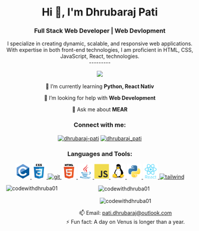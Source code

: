 <div align="center">
<h1 align="center">Hi 👋, I'm Dhrubaraj Pati</h1>
<h3 align="center">Full Stack Web Developer | Web Devlopment </h3>
 I specialize in creating dynamic, scalable, and responsive web applications. <br>
With expertise in both front-end technologies, I am proficient in HTML, CSS, <br>
    JavaScript, React, technologies. <br>
---------
<p align="center" width="100"> <a href="https://twitter.com/" target="blank"><img src="https://cdn.dribbble.com/users/239755/screenshots/3019824/dave_coding_dribbble.gif" width="500" /></a> </p>

🌱 I’m currently learning **Python, React Nativ**

🤝 I’m looking for help with **Web Development**

💬 Ask me about **MEAR**

<h3 align="center">Connect with me:</h3>
<p align="center">
<a href="https://linkedin.com/in/dhrubaraj-pati" target="blank"><img align="center" src="https://raw.githubusercontent.com/rahuldkjain/github-profile-readme-generator/master/src/images/icons/Social/linked-in-alt.svg" alt="dhrubaraj-pati" height="30" width="40" /></a>
<a href="https://www.leetcode.com/dhrubaraj_pati" target="blank"><img align="center" src="https://raw.githubusercontent.com/rahuldkjain/github-profile-readme-generator/master/src/images/icons/Social/leet-code.svg" alt="dhrubaraj_pati" height="30" width="40" /></a>
</p>

<h3 align="center">Languages and Tools:</h3>
<p align="center"> <a href="https://www.cprogramming.com/" target="_blank" rel="noreferrer"> <img src="https://raw.githubusercontent.com/devicons/devicon/master/icons/c/c-original.svg" alt="c" width="40" height="40"/> </a> <a href="https://www.w3schools.com/css/" target="_blank" rel="noreferrer"> <img src="https://raw.githubusercontent.com/devicons/devicon/master/icons/css3/css3-original-wordmark.svg" alt="css3" width="40" height="40"/> </a> <a href="https://git-scm.com/" target="_blank" rel="noreferrer"> <img src="https://www.vectorlogo.zone/logos/git-scm/git-scm-icon.svg" alt="git" width="40" height="40"/> </a> <a href="https://www.w3.org/html/" target="_blank" rel="noreferrer"> <img src="https://raw.githubusercontent.com/devicons/devicon/master/icons/html5/html5-original-wordmark.svg" alt="html5" width="40" height="40"/> </a> <a href="https://www.java.com" target="_blank" rel="noreferrer"> <img src="https://raw.githubusercontent.com/devicons/devicon/master/icons/java/java-original.svg" alt="java" width="40" height="40"/> </a> <a href="https://developer.mozilla.org/en-US/docs/Web/JavaScript" target="_blank" rel="noreferrer"> <img src="https://raw.githubusercontent.com/devicons/devicon/master/icons/javascript/javascript-original.svg" alt="javascript" width="40" height="40"/> </a> <a href="https://www.linux.org/" target="_blank" rel="noreferrer"> <img src="https://raw.githubusercontent.com/devicons/devicon/master/icons/linux/linux-original.svg" alt="linux" width="40" height="40"/> </a> <a href="https://www.python.org" target="_blank" rel="noreferrer"> <img src="https://raw.githubusercontent.com/devicons/devicon/master/icons/python/python-original.svg" alt="python" width="40" height="40"/> </a> <a href="https://reactjs.org/" target="_blank" rel="noreferrer"> <img src="https://raw.githubusercontent.com/devicons/devicon/master/icons/react/react-original-wordmark.svg" alt="react" width="40" height="40"/> </a> <a href="https://tailwindcss.com/" target="_blank" rel="noreferrer"> <img src="https://www.vectorlogo.zone/logos/tailwindcss/tailwindcss-icon.svg" alt="tailwind" width="40" height="40"/> </a> </p>

<p><img align="center" src="https://github-readme-streak-stats.herokuapp.com/?user=codewithdhruba01&" alt="codewithdhruba01" height="150"/>  &nbsp;<img align="left" src="https://github-readme-stats.vercel.app/api?username=codewithdhruba01&show_icons=true&locale=en" alt="codewithdhruba01" height="150" />  </p>
<p><img align="center" src="https://github-readme-stats.vercel.app/api/top-langs?username=codewithdhruba01&show_icons=true&locale=en&layout=compact" alt="codewithdhruba01" height="150" /></p>

📫 Email: pati.dhrubaraj@outlook.com <br>
⚡ Fun fact: A day on Venus is longer than a year.
    </div>
